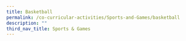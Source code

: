 ```yaml
---
title: Basketball
permalink: /co-curricular-activities/Sports-and-Games/basketball
description: ""
third_nav_title: Sports & Games
---
```

